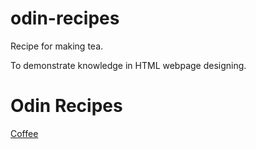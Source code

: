 # odin-recipes

Recipe for making tea.

To demonstrate knowledge in HTML webpage designing.

<!DOCTYPE html>

<html lang="en">

<head>
    <meta charset="UTF-8">
    <title>Recipes</title>
</head>

<body>
    <h1>Odin Recipes</h1>
    <a href="./recipes/coffee.html">Coffee</a>
</body>

</html>